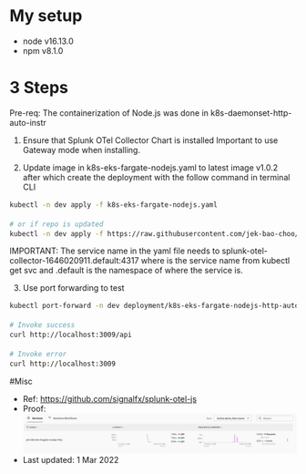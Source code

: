 # My setup
- node v16.13.0
- npm v8.1.0

# 3 Steps
Pre-req: The containerization of Node.js was done in k8s-daemonset-http-auto-instr

1. Ensure that Splunk OTel Collector Chart is installed
Important to use Gateway mode when installing.

2. Update image in k8s-eks-fargate-nodejs.yaml to latest image v1.0.2 after which create the deployment with the follow command in terminal CLI
```bash
kubectl -n dev apply -f k8s-eks-fargate-nodejs.yaml

# or if repo is updated
kubectl -n dev apply -f https://raw.githubusercontent.com/jek-bao-choo/splunk-otel-example/main/apm-js/k8s-eks-fargate-http-auto-instr/k8s-eks-fargate-nodejs.yaml
```
IMPORTANT: The service name in the yaml file needs to splunk-otel-collector-1646020911.default:4317 where is the service name from kubectl get svc and .default is the namespace of where the service is.

3. Use port forwarding to test
```bash
kubectl port-forward -n dev deployment/k8s-eks-fargate-nodejs-http-auto-instr 3009:<containerPort>

# Invoke success
curl http://localhost:3009/api

# Invoke error
curl http://localhost:3009
```

#Misc
- Ref: https://github.com/signalfx/splunk-otel-js
- Proof: ![proof](proof.png "working proof")
- Last updated: 1 Mar 2022